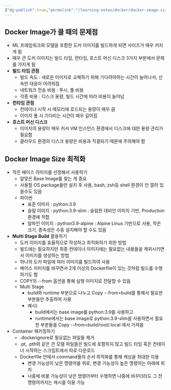 ```yaml
---
{"dg-publish":true,"permalink":"/learning-notes/docker/docker-image-size/","created":"2024-12-23T00:57:40.929+09:00","updated":"2024-12-23T02:31:15.042+09:00"}
---
```


## Docker Image가 클 때의 문제점
- ML 프레임워크와 모델을 포함한 도커 이미지를 빌드하게 되면 사이즈가 매우 커지게 됨
- 매우 큰 도커 이미지는 빌드 타임, 런타임, 호스트 머신 디스크 3가지 부분에서 문제를 가지게 됨
- **빌드 타임 관점** 
	- 빌드 속도 : 새로운 이미지로 교체하기 위해 기다려야하는 시간이 늘어나서, 신속한 대응이 어려워짐
	- 네트워크 전송 비용 : 푸시, 풀 비용
	- 각종 비용 : 디스크 용량, 빌드 시간에 따라 비용이 늘어남
- **런타임 관점** 
	- 컨테이너 시작 시 메모리에 로드되는 용량이 매우 큼
	- 이미지 풀 시 기다리는 시간이 매우 길어짐
- **호스트 머신 디스크**
	- 이미지의 용량이 매우 커서 VM 인스턴스 환경에서 디스크에 대한 용량 관리가 필요함
	- 클라우드 환경의 디스크 용량은 비용과 직결되기 때문에 주의해야 함

## Docker Image Size 최적화
- 작은 배이스 이미지를 선정해서 사용하기
	- 알맞은 Base Image를 찾는 게 중요
	- 사용할 OS package들만 설치 후 사용, bash, zsh등 shell 환경이 안 깔려 있을수도 있음
	- 파이썬
		- 표준 이미지 : python:3.9
		- 슬림 이미지 : python:3.9-slim : 슬림한 데비안 이미지 기반, Production 환경에 적합
		- 알파인 이미지 : python3.9-alpine : Alpine Linux 기반으로 사용, 작은 크기, 종속성은 수동 설치해야 할 수도 있음
- **Multi Stage Build** 활용하기
	- 도커 이미지를 효율적으로 작성하고 최적화하기 위한 방법
	- 빌드에는 필요하지만 최종 컨테이너 이미지에는 필요없는 내용들을 제외시키면서 이미지를 생성하는 방법
	- 하나의 도커 파일에 여러 이미지를 빌드하여 사용
	- 베이스 이미지를 바꾸면서 2개 이상의 Dockerfile이 있는 것처럼 빌드를 수행하기도 함
	- COPY의 --from 옵션을 통해 실행 이미지로 전달할 수 있음
	- Multi Stage
		- build와 runtime 부분으로 나누고 Copy --from=build를 통해서 필요한 부분들만 추출하여 사용
		- 예시)
			- build에서는 base image를 python:3.9를 사용하고
			- runtime에서는 base image로 python:3.9-slim을 사용하면서 필요한 부분들을 Copy --from=build/root/.local 에서 가져옴
- Container 패키징하기
	- .dockerignore로 필요없는 파일들 제거
	- .pt, .pth와 같은 큰 모델 파일들은 빌드에 포함하지 않고 빌드 타임 혹은 컨테이너 시작하는 스크립트에서 따로 다운로드
	- Dockerfile 안에서 command들의 순서 최적화를 통해 캐싱을 최대한 이용
		- 변경 가능성이 낮은 명령어를 위로, 변경 가능성이 높은 명령어는 아래에 위치
		- 나중에 바꿀 가능성이 낮은 명령어부터 수행하면 나중에 바꾸더라도 그 전 명령어까지는 캐시를 이용 가능